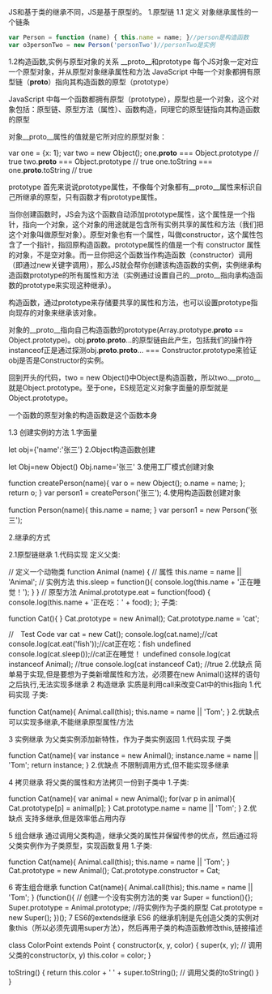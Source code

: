 JS和基于类的继承不同，JS是基于原型的。
1.原型链
1.1 定义
对象继承属性的一个链条
```javascript
var Person = function (name) { this.name = name; }//person是构造函数
var o3personTwo = new Person('personTwo')//personTwo是实例
```

1.2构造函数,实例与原型对象的关系
__proto__和prototype
每个JS对象一定对应一个原型对象，并从原型对象继承属性和方法
JavaScript 中每一个对象都拥有原型链（__proto__）指向其构造函数的原型（prototype）

  JavaScript 中每一个函数都拥有原型（prototype），原型也是一个对象，这个对象包括：原型链、原型方法（属性）、函数构造，同理它的原型链指向其构造函数的原型

对象__proto__属性的值就是它所对应的原型对象：

var one = {x: 1};
var two = new Object();
one.__proto__ === Object.prototype // true
two.__proto__ === Object.prototype // true
one.toString === one.__proto__.toString // true


 
prototype
首先来说说prototype属性，不像每个对象都有__proto__属性来标识自己所继承的原型，只有函数才有prototype属性。

当你创建函数时，JS会为这个函数自动添加prototype属性，这个属性是一个指针，指向一个对象，这个对象的用途就是包含所有实例共享的属性和方法（我们把这个对象叫做原型对象）。原型对象也有一个属性，叫做constructor，这个属性包含了一个指针，指回原构造函数。prototype属性的值是一个有 constructor 属性的对象，不是空对象。而一旦你把这个函数当作构造函数（constructor）调用（即通过new关键字调用），那么JS就会帮你创建该构造函数的实例，实例继承构造函数prototype的所有属性和方法（实例通过设置自己的__proto__指向承构造函数的prototype来实现这种继承）。

构造函数，通过prototype来存储要共享的属性和方法，也可以设置prototype指向现存的对象来继承该对象。

对象的__proto__指向自己构造函数的prototype(Array.prototype.__proto__ == Object.prototype)。obj.__proto__.__proto__...的原型链由此产生，包括我们的操作符instanceof正是通过探测obj.__proto__.__proto__... === Constructor.prototype来验证obj是否是Constructor的实例。

回到开头的代码，two = new Object()中Object是构造函数，所以two.__proto__就是Object.prototype。至于one，ES规范定义对象字面量的原型就是Object.prototype。

一个函数的原型对象的构造函数是这个函数本身

1.3 创建实例的方法
1.字面量

let obj={'name':'张三'}
2.Object构造函数创建

let Obj=new Object()
Obj.name='张三'
3.使用工厂模式创建对象

function createPerson(name){
 var o = new Object();
 o.name = name;
 };
 return o; 
}
var person1 = createPerson('张三');
4.使用构造函数创建对象

function Person(name){
 this.name = name;
}
var person1 = new Person('张三');
 
2.继承的方式
 

2.1原型链继承
1.代码实现
定义父类:

// 定义一个动物类
function Animal (name) {
  // 属性
  this.name = name || 'Animal';
  // 实例方法
  this.sleep = function(){
    console.log(this.name + '正在睡觉！');
  }
}
// 原型方法
Animal.prototype.eat = function(food) {
  console.log(this.name + '正在吃：' + food);
};
子类:

function Cat(){ 
}
Cat.prototype = new Animal();
Cat.prototype.name = 'cat';

//&emsp;Test Code
var cat = new Cat();
console.log(cat.name);//cat
console.log(cat.eat('fish'));//cat正在吃：fish  undefined
console.log(cat.sleep());//cat正在睡觉！ undefined
console.log(cat instanceof Animal); //true 
console.log(cat instanceof Cat); //true
2.优缺点
简单易于实现,但是要想为子类新增属性和方法，必须要在new Animal()这样的语句之后执行,无法实现多继承
2 构造继承
实质是利用call来改变Cat中的this指向
1.代码实现
子类:

function Cat(name){
  Animal.call(this);
  this.name = name || 'Tom';
}
2.优缺点
可以实现多继承,不能继承原型属性/方法

3 实例继承
为父类实例添加新特性，作为子类实例返回
1.代码实现
子类

function Cat(name){
  var instance = new Animal();
  instance.name = name || 'Tom';
  return instance;
}
2.优缺点
不限制调用方式,但不能实现多继承

4 拷贝继承
将父类的属性和方法拷贝一份到子类中
1.子类:

function Cat(name){
  var animal = new Animal();
  for(var p in animal){
    Cat.prototype[p] = animal[p];
  }
  Cat.prototype.name = name || 'Tom';
}
2.优缺点
支持多继承,但是效率低占用内存

5 组合继承
通过调用父类构造，继承父类的属性并保留传参的优点，然后通过将父类实例作为子类原型，实现函数复用
1.子类:

function Cat(name){
  Animal.call(this);
  this.name = name || 'Tom';
}
Cat.prototype = new Animal();
Cat.prototype.constructor = Cat;

6 寄生组合继承
function Cat(name){
  Animal.call(this);
  this.name = name || 'Tom';
}
(function(){
  // 创建一个没有实例方法的类
  var Super = function(){};
  Super.prototype = Animal.prototype;
  //将实例作为子类的原型
  Cat.prototype = new Super();
})();
7 ES6的extends继承
ES6 的继承机制是先创造父类的实例对象this（所以必须先调用super方法），然后再用子类的构造函数修改this,链接描述

class ColorPoint extends Point {
  constructor(x, y, color) {
    super(x, y); // 调用父类的constructor(x, y)
    this.color = color;
  }

  toString() {
    return this.color + ' ' + super.toString(); // 调用父类的toString()
  }
}
